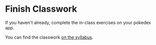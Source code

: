 # Finish Classwork

If you haven't already, complete the in-class exercises on your pokedex app.

You can find the classwork [on the syllabus](https://syllabus.codeyourfuture.io/react/week-2/lesson).
